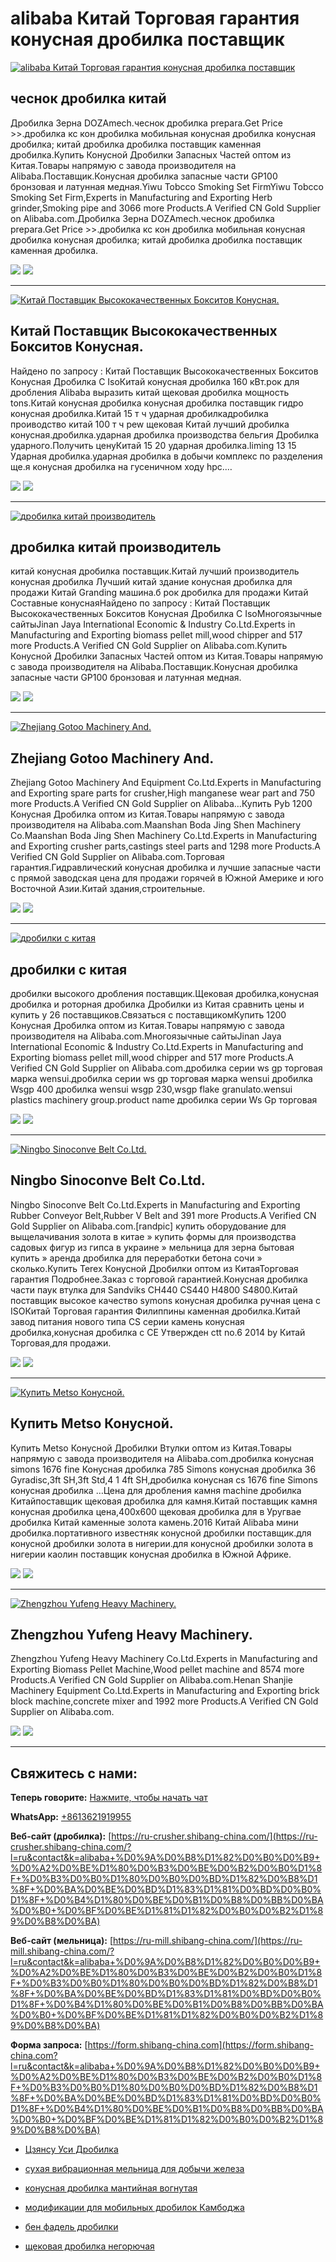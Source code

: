# alibaba Китай Торговая гарантия конусная дробилка поставщик

<a href="https://swt.shibang-china.com/?l=ru&img&k=alibaba+%D0%9A%D0%B8%D1%82%D0%B0%D0%B9+%D0%A2%D0%BE%D1%80%D0%B3%D0%BE%D0%B2%D0%B0%D1%8F+%D0%B3%D0%B0%D1%80%D0%B0%D0%BD%D1%82%D0%B8%D1%8F+%D0%BA%D0%BE%D0%BD%D1%83%D1%81%D0%BD%D0%B0%D1%8F+%D0%B4%D1%80%D0%BE%D0%B1%D0%B8%D0%BB%D0%BA%D0%B0+%D0%BF%D0%BE%D1%81%D1%82%D0%B0%D0%B2%D1%89%D0%B8%D0%BA" target="_blank">![alibaba Китай Торговая гарантия конусная дробилка поставщик](http://static.shibang-china.com/all-800x300/1279.jpg)</a>

## чеснок дробилка китай
Дробилка Зерна DOZAmech.чеснок дробилка prepara.Get Price &gt;&gt;.дробилка кс кон дробилка мобильная конусная дробилка конусная дробилка; китай дробилка дробилка поставщик каменная дробилка.Купить Конусной Дробилки Запасных Частей оптом из Китая.Товары напрямую с завода производителя на Alibaba.Поставщик.Конусная дробилка запасные части GP100 бронзовая и латунная медная.Yiwu Tobcco Smoking Set FirmYiwu Tobcco Smoking Set Firm,Experts in Manufacturing and Exporting Herb grinder,Smoking pipe and 3066 more Products.A Verified CN Gold Supplier on Alibaba.com.Дробилка Зерна DOZAmech.чеснок дробилка prepara.Get Price &gt;&gt;.дробилка кс кон дробилка мобильная конусная дробилка конусная дробилка; китай дробилка дробилка поставщик каменная дробилка.


<a href="https://whatsapp.shibangsoft.com/WhatsApp.php" target="_blank" title="WhatsApp">![](http://static.shibang-china.com/icon/whatsapp.png)</a> <a href="https://swt.shibang-china.com/?l=ru&icon&k=alibaba+%D0%9A%D0%B8%D1%82%D0%B0%D0%B9+%D0%A2%D0%BE%D1%80%D0%B3%D0%BE%D0%B2%D0%B0%D1%8F+%D0%B3%D0%B0%D1%80%D0%B0%D0%BD%D1%82%D0%B8%D1%8F+%D0%BA%D0%BE%D0%BD%D1%83%D1%81%D0%BD%D0%B0%D1%8F+%D0%B4%D1%80%D0%BE%D0%B1%D0%B8%D0%BB%D0%BA%D0%B0+%D0%BF%D0%BE%D1%81%D1%82%D0%B0%D0%B2%D1%89%D0%B8%D0%BA" target="_blank">![](http://static.shibang-china.com/icon/chat-ru.png)</a>

---

<a href="https://swt.shibang-china.com/?l=ru&img&k=alibaba+%D0%9A%D0%B8%D1%82%D0%B0%D0%B9+%D0%A2%D0%BE%D1%80%D0%B3%D0%BE%D0%B2%D0%B0%D1%8F+%D0%B3%D0%B0%D1%80%D0%B0%D0%BD%D1%82%D0%B8%D1%8F+%D0%BA%D0%BE%D0%BD%D1%83%D1%81%D0%BD%D0%B0%D1%8F+%D0%B4%D1%80%D0%BE%D0%B1%D0%B8%D0%BB%D0%BA%D0%B0+%D0%BF%D0%BE%D1%81%D1%82%D0%B0%D0%B2%D1%89%D0%B8%D0%BA" target="_blank">![Китай Поставщик Высококачественных Бокситов Конусная.](http://static.shibang-china.com/all-800x300/1055.jpg)</a>

## Китай Поставщик Высококачественных Бокситов Конусная.
Найдено по запросу : Китай Поставщик Высококачественных Бокситов Конусная Дробилка С IsoКитай конусная дробилка 160 кВт.рок для дробления Alibaba выразить китай щековая дробилка мощность tons.Китай конусная дробилка конусная дробилка поставщик гидро конусная дробилка.Китай 15 т ч ударная дробилкадробилка проиводство китай 100 т ч pew щековая Китай лучший дробилка конусная.дробилка.ударная дробилка производства бельгия Дробилка ударного.Получить ценуКитай 15 20 ударная дробилка.liming 13 15 Ударная дробилка.ударная дробилка в добычи комплекс по разделения ще.я конусная дробилка на гусеничном ходу hpc.…


<a href="https://whatsapp.shibangsoft.com/WhatsApp.php" target="_blank" title="WhatsApp">![](http://static.shibang-china.com/icon/whatsapp.png)</a> <a href="https://swt.shibang-china.com/?l=ru&icon&k=alibaba+%D0%9A%D0%B8%D1%82%D0%B0%D0%B9+%D0%A2%D0%BE%D1%80%D0%B3%D0%BE%D0%B2%D0%B0%D1%8F+%D0%B3%D0%B0%D1%80%D0%B0%D0%BD%D1%82%D0%B8%D1%8F+%D0%BA%D0%BE%D0%BD%D1%83%D1%81%D0%BD%D0%B0%D1%8F+%D0%B4%D1%80%D0%BE%D0%B1%D0%B8%D0%BB%D0%BA%D0%B0+%D0%BF%D0%BE%D1%81%D1%82%D0%B0%D0%B2%D1%89%D0%B8%D0%BA" target="_blank">![](http://static.shibang-china.com/icon/chat-ru.png)</a>

---

<a href="https://swt.shibang-china.com/?l=ru&img&k=alibaba+%D0%9A%D0%B8%D1%82%D0%B0%D0%B9+%D0%A2%D0%BE%D1%80%D0%B3%D0%BE%D0%B2%D0%B0%D1%8F+%D0%B3%D0%B0%D1%80%D0%B0%D0%BD%D1%82%D0%B8%D1%8F+%D0%BA%D0%BE%D0%BD%D1%83%D1%81%D0%BD%D0%B0%D1%8F+%D0%B4%D1%80%D0%BE%D0%B1%D0%B8%D0%BB%D0%BA%D0%B0+%D0%BF%D0%BE%D1%81%D1%82%D0%B0%D0%B2%D1%89%D0%B8%D0%BA" target="_blank">![дробилка китай производитель](http://static.shibang-china.com/all-800x300/241.jpg)</a>

## дробилка китай производитель
китай конусная дробилка поставщик.Китай лучший производитель конусная дробилка Лучший китай здание конусная дробилка для продажи Китай Granding машина.б рок дробилка для продажи Китай Составные конуснаяНайдено по запросу : Китай Поставщик Высококачественных Бокситов Конусная Дробилка С IsoМногоязычные сайтыJinan Jaya International Economic &amp; Industry Co.Ltd.Experts in Manufacturing and Exporting biomass pellet mill,wood chipper and 517 more Products.A Verified CN Gold Supplier on Alibaba.com.Купить Конусной Дробилки Запасных Частей оптом из Китая.Товары напрямую с завода производителя на Alibaba.Поставщик.Конусная дробилка запасные части GP100 бронзовая и латунная медная.


<a href="https://whatsapp.shibangsoft.com/WhatsApp.php" target="_blank" title="WhatsApp">![](http://static.shibang-china.com/icon/whatsapp.png)</a> <a href="https://swt.shibang-china.com/?l=ru&icon&k=alibaba+%D0%9A%D0%B8%D1%82%D0%B0%D0%B9+%D0%A2%D0%BE%D1%80%D0%B3%D0%BE%D0%B2%D0%B0%D1%8F+%D0%B3%D0%B0%D1%80%D0%B0%D0%BD%D1%82%D0%B8%D1%8F+%D0%BA%D0%BE%D0%BD%D1%83%D1%81%D0%BD%D0%B0%D1%8F+%D0%B4%D1%80%D0%BE%D0%B1%D0%B8%D0%BB%D0%BA%D0%B0+%D0%BF%D0%BE%D1%81%D1%82%D0%B0%D0%B2%D1%89%D0%B8%D0%BA" target="_blank">![](http://static.shibang-china.com/icon/chat-ru.png)</a>

---

<a href="https://swt.shibang-china.com/?l=ru&img&k=alibaba+%D0%9A%D0%B8%D1%82%D0%B0%D0%B9+%D0%A2%D0%BE%D1%80%D0%B3%D0%BE%D0%B2%D0%B0%D1%8F+%D0%B3%D0%B0%D1%80%D0%B0%D0%BD%D1%82%D0%B8%D1%8F+%D0%BA%D0%BE%D0%BD%D1%83%D1%81%D0%BD%D0%B0%D1%8F+%D0%B4%D1%80%D0%BE%D0%B1%D0%B8%D0%BB%D0%BA%D0%B0+%D0%BF%D0%BE%D1%81%D1%82%D0%B0%D0%B2%D1%89%D0%B8%D0%BA" target="_blank">![Zhejiang Gotoo Machinery And.](http://static.shibang-china.com/all-800x300/426.jpg)</a>

## Zhejiang Gotoo Machinery And.
Zhejiang Gotoo Machinery And Equipment Co.Ltd.Experts in Manufacturing and Exporting spare parts for crusher,High manganese wear part and 750 more Products.A Verified CN Gold Supplier on Alibaba…Купить Pyb 1200 Конусная Дробилка оптом из Китая.Товары напрямую с завода производителя на Alibaba.com.Maanshan Boda Jing Shen Machinery Co.Maanshan Boda Jing Shen Machinery Co.Ltd.Experts in Manufacturing and Exporting crusher parts,castings steel parts and 1298 more Products.A Verified CN Gold Supplier on Alibaba.com.Торговая гарантия.Гидравлический конусная дробилка и лучшие запасные части с прямой заводская цена для продажи горячей в Южной Америке и юго Восточной Азии.Китай здания,строительные.


<a href="https://whatsapp.shibangsoft.com/WhatsApp.php" target="_blank" title="WhatsApp">![](http://static.shibang-china.com/icon/whatsapp.png)</a> <a href="https://swt.shibang-china.com/?l=ru&icon&k=alibaba+%D0%9A%D0%B8%D1%82%D0%B0%D0%B9+%D0%A2%D0%BE%D1%80%D0%B3%D0%BE%D0%B2%D0%B0%D1%8F+%D0%B3%D0%B0%D1%80%D0%B0%D0%BD%D1%82%D0%B8%D1%8F+%D0%BA%D0%BE%D0%BD%D1%83%D1%81%D0%BD%D0%B0%D1%8F+%D0%B4%D1%80%D0%BE%D0%B1%D0%B8%D0%BB%D0%BA%D0%B0+%D0%BF%D0%BE%D1%81%D1%82%D0%B0%D0%B2%D1%89%D0%B8%D0%BA" target="_blank">![](http://static.shibang-china.com/icon/chat-ru.png)</a>

---

<a href="https://swt.shibang-china.com/?l=ru&img&k=alibaba+%D0%9A%D0%B8%D1%82%D0%B0%D0%B9+%D0%A2%D0%BE%D1%80%D0%B3%D0%BE%D0%B2%D0%B0%D1%8F+%D0%B3%D0%B0%D1%80%D0%B0%D0%BD%D1%82%D0%B8%D1%8F+%D0%BA%D0%BE%D0%BD%D1%83%D1%81%D0%BD%D0%B0%D1%8F+%D0%B4%D1%80%D0%BE%D0%B1%D0%B8%D0%BB%D0%BA%D0%B0+%D0%BF%D0%BE%D1%81%D1%82%D0%B0%D0%B2%D1%89%D0%B8%D0%BA" target="_blank">![дробилки с китая](http://static.shibang-china.com/all-800x300/19.jpg)</a>

## дробилки с китая
дробилки высокого дробления поставщик.Щековая дробилка,конусная дробилка и роторная дробилка Дробилки из Китая сравнить цены и купить у 26 поставщиков.Связаться с поставщикомКупить 1200 Конусная Дробилка оптом из Китая.Товары напрямую с завода производителя на Alibaba.com.Многоязычные сайтыJinan Jaya International Economic &amp; Industry Co.Ltd.Experts in Manufacturing and Exporting biomass pellet mill,wood chipper and 517 more Products.A Verified CN Gold Supplier on Alibaba.com.дробилка серии ws gp торговая марка wensui.дробилка серии ws gp торговая марка wensui дробилка Wsgp 400 дробилка wensui wsgp 230,wsgp flake granulato.wensui plastics machinery group.product name дробилка серии Ws Gp торговая


<a href="https://whatsapp.shibangsoft.com/WhatsApp.php" target="_blank" title="WhatsApp">![](http://static.shibang-china.com/icon/whatsapp.png)</a> <a href="https://swt.shibang-china.com/?l=ru&icon&k=alibaba+%D0%9A%D0%B8%D1%82%D0%B0%D0%B9+%D0%A2%D0%BE%D1%80%D0%B3%D0%BE%D0%B2%D0%B0%D1%8F+%D0%B3%D0%B0%D1%80%D0%B0%D0%BD%D1%82%D0%B8%D1%8F+%D0%BA%D0%BE%D0%BD%D1%83%D1%81%D0%BD%D0%B0%D1%8F+%D0%B4%D1%80%D0%BE%D0%B1%D0%B8%D0%BB%D0%BA%D0%B0+%D0%BF%D0%BE%D1%81%D1%82%D0%B0%D0%B2%D1%89%D0%B8%D0%BA" target="_blank">![](http://static.shibang-china.com/icon/chat-ru.png)</a>

---

<a href="https://swt.shibang-china.com/?l=ru&img&k=alibaba+%D0%9A%D0%B8%D1%82%D0%B0%D0%B9+%D0%A2%D0%BE%D1%80%D0%B3%D0%BE%D0%B2%D0%B0%D1%8F+%D0%B3%D0%B0%D1%80%D0%B0%D0%BD%D1%82%D0%B8%D1%8F+%D0%BA%D0%BE%D0%BD%D1%83%D1%81%D0%BD%D0%B0%D1%8F+%D0%B4%D1%80%D0%BE%D0%B1%D0%B8%D0%BB%D0%BA%D0%B0+%D0%BF%D0%BE%D1%81%D1%82%D0%B0%D0%B2%D1%89%D0%B8%D0%BA" target="_blank">![Ningbo Sinoconve Belt Co.Ltd.](http://static.shibang-china.com/all-800x300/39.jpg)</a>

## Ningbo Sinoconve Belt Co.Ltd.
Ningbo Sinoconve Belt Co.Ltd.Experts in Manufacturing and Exporting Rubber Conveyor Belt,Rubber V Belt and 391 more Products.A Verified CN Gold Supplier on Alibaba.com.[randpic] купить оборудование для выщелачивания золота в китае &#187; купить формы для производства садовых фигур из гипса в украине &#187; мельница для зерна бытовая купить &#187; аренда дробилка для переработки бетона сочи &#187; сколько.Купить Terex Конусной Дробилки оптом из КитаяТорговая гарантия Подробнее.Заказ с торговой гарантией.Конусная дробилка части паук втулка для Sandviks CH440 CS440 H4800 S4800.Китай поставщик высокое качество symons конусная дробилка ручная цена с ISOКитай Торговая гарантия Филиппины каменная дробилка.Китай завод питания нового типа CS серии камень конусная дробилка,конусная дробилка с CE Утвержден ctt no.6 2014 by Китай Торговая,для продажи.


<a href="https://whatsapp.shibangsoft.com/WhatsApp.php" target="_blank" title="WhatsApp">![](http://static.shibang-china.com/icon/whatsapp.png)</a> <a href="https://swt.shibang-china.com/?l=ru&icon&k=alibaba+%D0%9A%D0%B8%D1%82%D0%B0%D0%B9+%D0%A2%D0%BE%D1%80%D0%B3%D0%BE%D0%B2%D0%B0%D1%8F+%D0%B3%D0%B0%D1%80%D0%B0%D0%BD%D1%82%D0%B8%D1%8F+%D0%BA%D0%BE%D0%BD%D1%83%D1%81%D0%BD%D0%B0%D1%8F+%D0%B4%D1%80%D0%BE%D0%B1%D0%B8%D0%BB%D0%BA%D0%B0+%D0%BF%D0%BE%D1%81%D1%82%D0%B0%D0%B2%D1%89%D0%B8%D0%BA" target="_blank">![](http://static.shibang-china.com/icon/chat-ru.png)</a>

---

<a href="https://swt.shibang-china.com/?l=ru&img&k=alibaba+%D0%9A%D0%B8%D1%82%D0%B0%D0%B9+%D0%A2%D0%BE%D1%80%D0%B3%D0%BE%D0%B2%D0%B0%D1%8F+%D0%B3%D0%B0%D1%80%D0%B0%D0%BD%D1%82%D0%B8%D1%8F+%D0%BA%D0%BE%D0%BD%D1%83%D1%81%D0%BD%D0%B0%D1%8F+%D0%B4%D1%80%D0%BE%D0%B1%D0%B8%D0%BB%D0%BA%D0%B0+%D0%BF%D0%BE%D1%81%D1%82%D0%B0%D0%B2%D1%89%D0%B8%D0%BA" target="_blank">![Купить Metso Конусной.](http://static.shibang-china.com/all-800x300/822.jpg)</a>

## Купить Metso Конусной.
Купить Metso Конусной Дробилки Втулки оптом из Китая.Товары напрямую с завода производителя на Alibaba.com.дробилка конусная simons 1676 fine Конусная дробилка 785 Simons конусная дробилка 36 Gyradisc,3ft SH,3ft Std,4 1 4ft SH,дробилка конусная cs 1676 fine Simons конусная дробилка …Цена для дробления камня machine дробилка Китайпоставщик щековая дробилка для камня.Китай поставщик камня конусная дробилка цена,400x600 щековая дробилка для в Уругвае дробилка Китай каменные золота камень.2016 Китай Alibaba мини дробилка.портативного известняк конусной дробилки поставщик.для конусной дробилки золота в нигерии.для конусной дробилки золота в нигерии каолин поставщик конусная дробилка в Южной Африке.


<a href="https://whatsapp.shibangsoft.com/WhatsApp.php" target="_blank" title="WhatsApp">![](http://static.shibang-china.com/icon/whatsapp.png)</a> <a href="https://swt.shibang-china.com/?l=ru&icon&k=alibaba+%D0%9A%D0%B8%D1%82%D0%B0%D0%B9+%D0%A2%D0%BE%D1%80%D0%B3%D0%BE%D0%B2%D0%B0%D1%8F+%D0%B3%D0%B0%D1%80%D0%B0%D0%BD%D1%82%D0%B8%D1%8F+%D0%BA%D0%BE%D0%BD%D1%83%D1%81%D0%BD%D0%B0%D1%8F+%D0%B4%D1%80%D0%BE%D0%B1%D0%B8%D0%BB%D0%BA%D0%B0+%D0%BF%D0%BE%D1%81%D1%82%D0%B0%D0%B2%D1%89%D0%B8%D0%BA" target="_blank">![](http://static.shibang-china.com/icon/chat-ru.png)</a>

---

<a href="https://swt.shibang-china.com/?l=ru&img&k=alibaba+%D0%9A%D0%B8%D1%82%D0%B0%D0%B9+%D0%A2%D0%BE%D1%80%D0%B3%D0%BE%D0%B2%D0%B0%D1%8F+%D0%B3%D0%B0%D1%80%D0%B0%D0%BD%D1%82%D0%B8%D1%8F+%D0%BA%D0%BE%D0%BD%D1%83%D1%81%D0%BD%D0%B0%D1%8F+%D0%B4%D1%80%D0%BE%D0%B1%D0%B8%D0%BB%D0%BA%D0%B0+%D0%BF%D0%BE%D1%81%D1%82%D0%B0%D0%B2%D1%89%D0%B8%D0%BA" target="_blank">![Zhengzhou Yufeng Heavy Machinery.](http://static.shibang-china.com/all-800x300/942.jpg)</a>

## Zhengzhou Yufeng Heavy Machinery.
Zhengzhou Yufeng Heavy Machinery Co.Ltd.Experts in Manufacturing and Exporting Biomass Pellet Machine,Wood pellet machine and 8574 more Products.A Verified CN Gold Supplier on Alibaba.com.Henan Shanjie Machinery Equipment Co.Ltd.Experts in Manufacturing and Exporting brick block machine,concrete mixer and 1992 more Products.A Verified CN Gold Supplier on Alibaba.com.

<a href="https://whatsapp.shibangsoft.com/WhatsApp.php" target="_blank" title="WhatsApp">![](http://static.shibang-china.com/icon/whatsapp.png)</a> <a href="https://swt.shibang-china.com/?l=ru&icon&k=alibaba+%D0%9A%D0%B8%D1%82%D0%B0%D0%B9+%D0%A2%D0%BE%D1%80%D0%B3%D0%BE%D0%B2%D0%B0%D1%8F+%D0%B3%D0%B0%D1%80%D0%B0%D0%BD%D1%82%D0%B8%D1%8F+%D0%BA%D0%BE%D0%BD%D1%83%D1%81%D0%BD%D0%B0%D1%8F+%D0%B4%D1%80%D0%BE%D0%B1%D0%B8%D0%BB%D0%BA%D0%B0+%D0%BF%D0%BE%D1%81%D1%82%D0%B0%D0%B2%D1%89%D0%B8%D0%BA" target="_blank">![](http://static.shibang-china.com/icon/chat-ru.png)</a>

---
## Свяжитесь с нами:

**Теперь говорите:** [Нажмите, чтобы начать чат](https://swt.shibang-china.com?l=ru&contact&k=alibaba+%D0%9A%D0%B8%D1%82%D0%B0%D0%B9+%D0%A2%D0%BE%D1%80%D0%B3%D0%BE%D0%B2%D0%B0%D1%8F+%D0%B3%D0%B0%D1%80%D0%B0%D0%BD%D1%82%D0%B8%D1%8F+%D0%BA%D0%BE%D0%BD%D1%83%D1%81%D0%BD%D0%B0%D1%8F+%D0%B4%D1%80%D0%BE%D0%B1%D0%B8%D0%BB%D0%BA%D0%B0+%D0%BF%D0%BE%D1%81%D1%82%D0%B0%D0%B2%D1%89%D0%B8%D0%BA)

**WhatsApp:**  [+8613621919955](https://whatsapp.shibangsoft.com/WhatsApp.php)

**Веб-сайт (дробилка):** [https://ru-crusher.shibang-china.com/](https://ru-crusher.shibang-china.com/?l=ru&contact&k=alibaba+%D0%9A%D0%B8%D1%82%D0%B0%D0%B9+%D0%A2%D0%BE%D1%80%D0%B3%D0%BE%D0%B2%D0%B0%D1%8F+%D0%B3%D0%B0%D1%80%D0%B0%D0%BD%D1%82%D0%B8%D1%8F+%D0%BA%D0%BE%D0%BD%D1%83%D1%81%D0%BD%D0%B0%D1%8F+%D0%B4%D1%80%D0%BE%D0%B1%D0%B8%D0%BB%D0%BA%D0%B0+%D0%BF%D0%BE%D1%81%D1%82%D0%B0%D0%B2%D1%89%D0%B8%D0%BA)

**Веб-сайт (мельница):** [https://ru-mill.shibang-china.com/](https://ru-mill.shibang-china.com/?l=ru&contact&k=alibaba+%D0%9A%D0%B8%D1%82%D0%B0%D0%B9+%D0%A2%D0%BE%D1%80%D0%B3%D0%BE%D0%B2%D0%B0%D1%8F+%D0%B3%D0%B0%D1%80%D0%B0%D0%BD%D1%82%D0%B8%D1%8F+%D0%BA%D0%BE%D0%BD%D1%83%D1%81%D0%BD%D0%B0%D1%8F+%D0%B4%D1%80%D0%BE%D0%B1%D0%B8%D0%BB%D0%BA%D0%B0+%D0%BF%D0%BE%D1%81%D1%82%D0%B0%D0%B2%D1%89%D0%B8%D0%BA)

**Форма запроса:** [https://form.shibang-china.com](https://form.shibang-china.com?l=ru&contact&k=alibaba+%D0%9A%D0%B8%D1%82%D0%B0%D0%B9+%D0%A2%D0%BE%D1%80%D0%B3%D0%BE%D0%B2%D0%B0%D1%8F+%D0%B3%D0%B0%D1%80%D0%B0%D0%BD%D1%82%D0%B8%D1%8F+%D0%BA%D0%BE%D0%BD%D1%83%D1%81%D0%BD%D0%B0%D1%8F+%D0%B4%D1%80%D0%BE%D0%B1%D0%B8%D0%BB%D0%BA%D0%B0+%D0%BF%D0%BE%D1%81%D1%82%D0%B0%D0%B2%D1%89%D0%B8%D0%BA)

* [Цзянсу Уси Дробилка](../133/%D0%A6%D0%B7%D1%8F%D0%BD%D1%81%D1%83%20%D0%A3%D1%81%D0%B8%20%D0%94%D1%80%D0%BE%D0%B1%D0%B8%D0%BB%D0%BA%D0%B0.md)

* [сухая вибрационная мельница для добычи железа](../131/%D1%81%D1%83%D1%85%D0%B0%D1%8F%20%D0%B2%D0%B8%D0%B1%D1%80%D0%B0%D1%86%D0%B8%D0%BE%D0%BD%D0%BD%D0%B0%D1%8F%20%D0%BC%D0%B5%D0%BB%D1%8C%D0%BD%D0%B8%D1%86%D0%B0%20%D0%B4%D0%BB%D1%8F%20%D0%B4%D0%BE%D0%B1%D1%8B%D1%87%D0%B8%20%D0%B6%D0%B5%D0%BB%D0%B5%D0%B7%D0%B0.md)

* [конусная дробилка мантийная вогнутая](../135/%D0%BA%D0%BE%D0%BD%D1%83%D1%81%D0%BD%D0%B0%D1%8F%20%D0%B4%D1%80%D0%BE%D0%B1%D0%B8%D0%BB%D0%BA%D0%B0%20%D0%BC%D0%B0%D0%BD%D1%82%D0%B8%D0%B9%D0%BD%D0%B0%D1%8F%20%D0%B2%D0%BE%D0%B3%D0%BD%D1%83%D1%82%D0%B0%D1%8F.md)

* [модификации для мобильных дробилок Камбоджа](../135/%D0%BC%D0%BE%D0%B4%D0%B8%D1%84%D0%B8%D0%BA%D0%B0%D1%86%D0%B8%D0%B8%20%D0%B4%D0%BB%D1%8F%20%D0%BC%D0%BE%D0%B1%D0%B8%D0%BB%D1%8C%D0%BD%D1%8B%D1%85%20%D0%B4%D1%80%D0%BE%D0%B1%D0%B8%D0%BB%D0%BE%D0%BA%20%D0%9A%D0%B0%D0%BC%D0%B1%D0%BE%D0%B4%D0%B6%D0%B0.md)

* [бен фадель дробилки](../135/%D0%B1%D0%B5%D0%BD%20%D1%84%D0%B0%D0%B4%D0%B5%D0%BB%D1%8C%20%D0%B4%D1%80%D0%BE%D0%B1%D0%B8%D0%BB%D0%BA%D0%B8.md)

* [щековая дробилка негорючая](../133/%D1%89%D0%B5%D0%BA%D0%BE%D0%B2%D0%B0%D1%8F%20%D0%B4%D1%80%D0%BE%D0%B1%D0%B8%D0%BB%D0%BA%D0%B0%20%D0%BD%D0%B5%D0%B3%D0%BE%D1%80%D1%8E%D1%87%D0%B0%D1%8F.md)